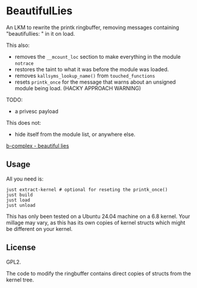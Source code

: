 # BeautifulLies

An LKM to rewrite the printk ringbuffer, removing messages containing
"beautifullies: " in it on load.

This also:
* removes the `__mcount_loc` section to make everything in the module `notrace`
* restores the taint to what it was before the module was loaded.
* removes `kallsyms_lookup_name()` from `touched_functions`
* resets `printk_once` for the message that warns about an unsigned module
  being load. (HACKY APPROACH WARNING)

TODO:
* a privesc payload

This does not:
* hide itself from the module list, or anywhere else.

[b-complex - beautiful lies](https://youtube.com/watch?v=tzqw_Dqa0SU)

## Usage

All you need is:
```
just extract-kernel # optional for reseting the printk_once()
just build
just load
just unload
```

This has only been tested on a Ubuntu 24.04 machine on a 6.8 kernel.
Your millage may vary, as this has its own copies of kernel structs which might
be different on your kernel.

## License

GPL2.

The code to modify the ringbuffer contains direct copies of structs from the
kernel tree.
